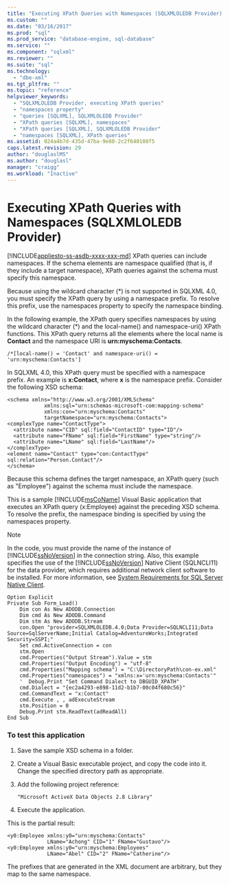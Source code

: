 ```yaml
---
title: "Executing XPath Queries with Namespaces (SQLXMLOLEDB Provider) | Microsoft Docs"
ms.custom: ""
ms.date: "03/16/2017"
ms.prod: "sql"
ms.prod_service: "database-engine, sql-database"
ms.service: ""
ms.component: "sqlxml"
ms.reviewer: ""
ms.suite: "sql"
ms.technology: 
  - "dbe-xml"
ms.tgt_pltfrm: ""
ms.topic: "reference"
helpviewer_keywords: 
  - "SQLXMLOLEDB Provider, executing XPath queries"
  - "namespaces property"
  - "queries [SQLXML], SQLXMLOLEDB Provider"
  - "XPath queries [SQLXML], namespaces"
  - "XPath queries [SQLXML], SQLXMLOLEDB Provider"
  - "namespaces [SQLXML], XPath queries"
ms.assetid: 024a4b7d-435d-47ba-9e80-2c2f640108f5
caps.latest.revision: 29
author: "douglaslMS"
ms.author: "douglasl"
manager: "craigg"
ms.workload: "Inactive"
---
```

# Executing XPath Queries with Namespaces (SQLXMLOLEDB Provider)
[!INCLUDE[appliesto-ss-asdb-xxxx-xxx-md](../../../includes/appliesto-ss-asdb-xxxx-xxx-md.md)]
  XPath queries can include namespaces. If the schema elements are namespace qualified (that is, if they include a target namespace), XPath queries against the schema must specify this namespace.  
  
 Because using the wildcard character (*) is not supported in SQLXML 4.0, you must specify the XPath query by using a namespace prefix. To resolve this prefix, use the namespaces property to specify the namespace binding.  
  
 In the following example, the XPath query specifies namespaces by using the wildcard character (\*) and the local-name() and namespace-uri() XPath functions. This XPath query returns all the elements where the local name is **Contact** and the namespace URI is **urn:myschema:Contacts**.  
  
```  
/*[local-name() = 'Contact' and namespace-uri() = 'urn:myschema:Contacts']  
```  
  
 In SQLXML 4.0, this XPath query must be specified with a namespace prefix. An example is **x:Contact**, where **x** is the namespace prefix. Consider the following XSD schema:  
  
```  
<schema xmlns="http://www.w3.org/2001/XMLSchema"  
            xmlns:sql="urn:schemas-microsoft-com:mapping-schema"  
            xmlns:con="urn:myschema:Contacts"  
            targetNamespace="urn:myschema:Contacts">  
<complexType name="ContactType">  
  <attribute name="CID" sql:field="ContactID" type="ID"/>  
  <attribute name="FName" sql:field="FirstName" type="string"/>  
  <attribute name="LName" sql:field="LastName"/>   
</complexType>  
<element name="Contact" type="con:ContactType" sql:relation="Person.Contact"/>  
</schema>  
```  
  
 Because this schema defines the target namespace, an XPath query (such as "Employee") against the schema must include the namespace.  
  
 This is a sample [!INCLUDE[msCoName](../../../includes/msconame-md.md)] Visual Basic application that executes an XPath query (x:Employee) against the preceding XSD schema. To resolve the prefix, the namespace binding is specified by using the namespaces property.  
  
> [!NOTE]  
>  In the code, you must provide the name of the instance of [!INCLUDE[ssNoVersion](../../../includes/ssnoversion-md.md)] in the connection string. Also, this example specifies the use of the [!INCLUDE[ssNoVersion](../../../includes/ssnoversion-md.md)] Native Client (SQLNCLI11) for the data provider, which requires additional network client software to be installed. For more information, see [System Requirements for SQL Server Native Client](../../../relational-databases/native-client/system-requirements-for-sql-server-native-client.md).  
  
```  
Option Explicit  
Private Sub Form_Load()  
    Dim con As New ADODB.Connection  
    Dim cmd As New ADODB.Command  
    Dim stm As New ADODB.Stream  
    con.Open "provider=SQLXMLOLEDB.4.0;Data Provider=SQLNCLI11;Data Source=SqlServerName;Initial Catalog=AdventureWorks;Integrated Security=SSPI;"  
    Set cmd.ActiveConnection = con  
    stm.Open  
    cmd.Properties("Output Stream").Value = stm  
    cmd.Properties("Output Encoding") = "utf-8"  
    cmd.Properties("Mapping schema") = "C:\DirectoryPath\con-ex.xml"  
    cmd.Properties("namespaces") = "xmlns:x='urn:myschema:Contacts'"  
    '  Debug.Print "Set Command Dialect to DBGUID_XPATH"  
    cmd.Dialect = "{ec2a4293-e898-11d2-b1b7-00c04f680c56}"  
    cmd.CommandText = "x:Contact"  
    cmd.Execute , , adExecuteStream   
    stm.Position = 0  
    Debug.Print stm.ReadText(adReadAll)  
End Sub  
```  
  
### To test this application  
  
1.  Save the sample XSD schema in a folder.  
  
2.  Create a Visual Basic executable project, and copy the code into it. Change the specified directory path as appropriate.  
  
3.  Add the following project reference:  
  
    ```  
    "Microsoft ActiveX Data Objects 2.8 Library"  
    ```  
  
4.  Execute the application.  
  
 This is the partial result:  
  
```  
<y0:Employee xmlns:y0="urn:myschema:Contacts"   
             LName="Achong" CID="1" FName="Gustavo"/>  
<y0:Employee xmlns:y0="urn:myschema:Employees"   
             LName="Abel" CID="2" FName="Catherine"/>  
```  
  
 The prefixes that are generated in the XML document are arbitrary, but they map to the same namespace.  
  
  
